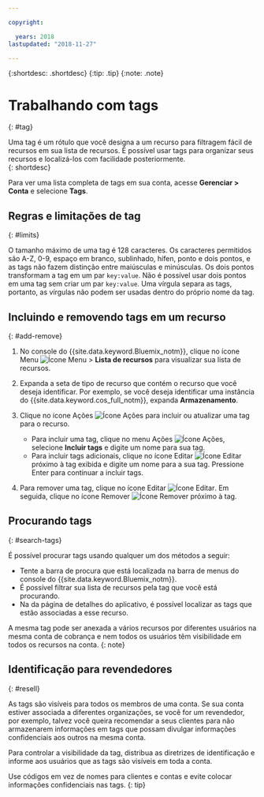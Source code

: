 ```yaml
---

copyright:

  years: 2018
lastupdated: "2018-11-27"

---
```


{:shortdesc: .shortdesc}
{:tip: .tip}
{:note: .note}


# Trabalhando com tags
{: #tag}

Uma tag é um rótulo que você designa a um recurso para filtragem fácil de recursos em sua lista de recursos. É possível usar tags para organizar seus recursos e localizá-los com facilidade posteriormente.  
{: shortdesc}

Para ver uma lista completa de tags em sua conta, acesse **Gerenciar > Conta** e selecione **Tags**.

## Regras e limitações de tag
{: #limits}

O tamanho máximo de uma tag é 128 caracteres. Os caracteres permitidos são A-Z, 0-9, espaço em branco, sublinhado, hífen, ponto e dois pontos, e as tags não fazem distinção entre maiúsculas e minúsculas. Os dois pontos transformam a tag em um par `key:value`. Não é possível usar dois pontos em uma tag sem criar um par `key:value`. Uma vírgula separa as tags, portanto, as vírgulas não podem ser usadas dentro do próprio nome da tag.


## Incluindo e removendo tags em um recurso
{: #add-remove}

1. No console do {{site.data.keyword.Bluemix_notm}}, clique no ícone Menu ![Ícone Menu](../icons/icon_hamburger.svg) > **Lista de recursos** para visualizar sua lista de recursos. 
2. Expanda a seta de tipo de recurso que contém o recurso que você deseja identificar. Por exemplo, se você deseja identificar uma instância do {{site.data.keyword.cos_full_notm}}, expanda **Armazenamento**.  
3. Clique no ícone Ações ![Ícone Ações](../icons/action-menu-icon.svg) para incluir ou atualizar uma tag para o recurso. 

    * Para incluir uma tag, clique no menu Ações ![Ícone Ações](../icons/action-menu-icon.svg), selecione **Incluir tags** e digite um nome para sua tag. 
    * Para incluir tags adicionais, clique no ícone Editar ![Ícone Editar](../icons/edit-tagging.svg) próximo à tag exibida e digite um nome para a sua tag. Pressione Enter para continuar a incluir tags.
4. Para remover uma tag, clique no ícone Editar ![Ícone Editar](../icons/edit-tagging.svg). Em seguida, clique no ícone Remover ![Ícone Remover](../icons/close-tagging.svg) próximo à tag. 

## Procurando tags
{: #search-tags}

É possível procurar tags usando qualquer um dos métodos a seguir:

  * Tente a barra de procura que está localizada na barra de menus do console do {{site.data.keyword.Bluemix_notm}}.
  * É possível filtrar sua lista de recursos pela tag que você está procurando.
  * Na da página de detalhes do aplicativo, é possível localizar as tags que estão associadas a esse recurso.

A mesma tag pode ser anexada a vários recursos por diferentes usuários na mesma conta de cobrança e nem todos os usuários têm visibilidade em todos os recursos na conta.
{: note}


## Identificação para revendedores
{: #resell}

As tags são visíveis para todos os membros de uma conta. Se sua conta estiver associada a diferentes organizações, se você for um revendedor, por exemplo, talvez você queira recomendar a seus clientes para não armazenarem informações em tags que possam divulgar informações confidenciais aos outros na mesma conta.

Para controlar a visibilidade da tag, distribua as diretrizes de identificação e informe aos usuários que as tags são visíveis em toda a conta. 

Use códigos em vez de nomes para clientes e contas e evite colocar informações confidenciais nas tags.
{: tip}

